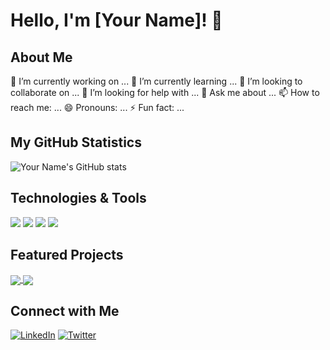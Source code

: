 # Hello, I'm [Your Name]! 👋

## About Me

🔭 I’m currently working on ...
🌱 I’m currently learning ...
👯 I’m looking to collaborate on ...
🤔 I’m looking for help with ...
💬 Ask me about ...
📫 How to reach me: ...
😄 Pronouns: ...
⚡ Fun fact: ...

## My GitHub Statistics

![Your Name's GitHub stats](https://github-readme-stats.vercel.app/api?username=yourusername&show_icons=true&theme=radical)

## Technologies & Tools

![](https://img.shields.io/badge/Code-Python-informational?style=flat&logo=python&logoColor=white&color=2bbc8a)
![](https://img.shields.io/badge/Code-JavaScript-informational?style=flat&logo=javascript&logoColor=white&color=2bbc8a)
![](https://img.shields.io/badge/Tool-Docker-informational?style=flat&logo=docker&logoColor=white&color=2bbc8a)
![](https://img.shields.io/badge/Tool-Kubernetes-informational?style=flat&logo=kubernetes&logoColor=white&color=2bbc8a)

## Featured Projects

<a href="https://github.com/yourusername/project-name">
  <img align="center" src="https://github-readme-stats.vercel.app/api/pin/?username=yourusername&repo=project-name&theme=radical" />
</a>
<a href="https://github.com/yourusername/another-project-name">
  <img align="center" src="https://github-readme-stats.vercel.app/api/pin/?username=yourusername&repo=another-project-name&theme=radical" />
</a>

## Connect with Me

[![LinkedIn][3.2]][3]
[![Twitter][1.2]][1]

[1.2]: https://raw.githubusercontent.com/MartinHeinz/MartinHeinz/master/linkedin-3-16.png (Twitter icon without padding)
[1]: https://twitter.com/yourusername
[3.2]: https://raw.githubusercontent.com/MartinHeinz/MartinHeinz/master/twitter-16.png (LinkedIn icon without padding)
[3]: https://www.linkedin.com/in/yourusername/


